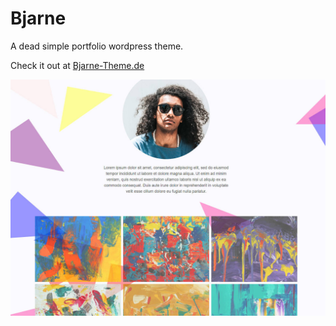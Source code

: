 # Bjarne

A dead simple portfolio wordpress theme.

Check it out at [Bjarne-Theme.de](https://bjarne-theme.de)

![Bjane Theme Screenshot](screenshot.jpg 'Bjane Theme Screenshot')
